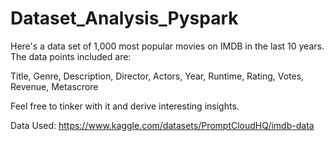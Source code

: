# Dataset_Analysis_Pyspark

Here's a data set of 1,000 most popular movies on IMDB in the last 10 years. The data points included are:

Title, Genre, Description, Director, Actors, Year, Runtime, Rating, Votes, Revenue, Metascrore

Feel free to tinker with it and derive interesting insights.

Data Used: https://www.kaggle.com/datasets/PromptCloudHQ/imdb-data
